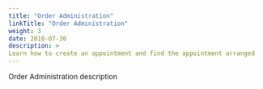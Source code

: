 ```yaml
---
title: "Order Administration"
linkTitle: "Order Administration"
weight: 3
date: 2018-07-30
description: >
Learn how to create an appointment and find the appointment arranged
---
```


Order Administration description
